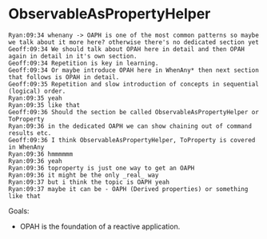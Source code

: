 # ObservableAsPropertyHelper

    Ryan:09:34 whenany -> OAPH is one of the most common patterns so maybe we talk about it more here? otherwise there's no dedicated section yet
    Geoff:09:34 We should talk about OPAH here in detail and then OPAH again in detail in it's own section.
    Geoff:09:34 Repetition is key in learning.
    Geoff:09:34 Or maybe introduce OPAH here in WhenAny* then next section that follows is OPAH in detail.
    Geoff:09:35 Repetition and slow introduction of concepts in sequential (logical) order.
    Ryan:09:35 yeah
    Ryan:09:35 like that
    Geoff:09:36 Should the section be called ObservableAsPropertyHelper or ToProperty
    Ryan:09:36 in the dedicated OAPH we can show chaining out of command results etc.
    Geoff:09:36 I think ObservableAsPropertyHelper, ToProperty is covered in WhenAny
    Ryan:09:36 hmmmmmm
    Ryan:09:36 yeah
    Ryan:09:36 toproperty is just one way to get an OAPH
    Ryan:09:36 it might be the only _real_ way
    Ryan:09:37 but i think the topic is OAPH yeah
    Ryan:09:37 maybe it can be - OAPH (Derived properties) or something like that
    
    
Goals:
* OPAH is the foundation of a reactive application.
